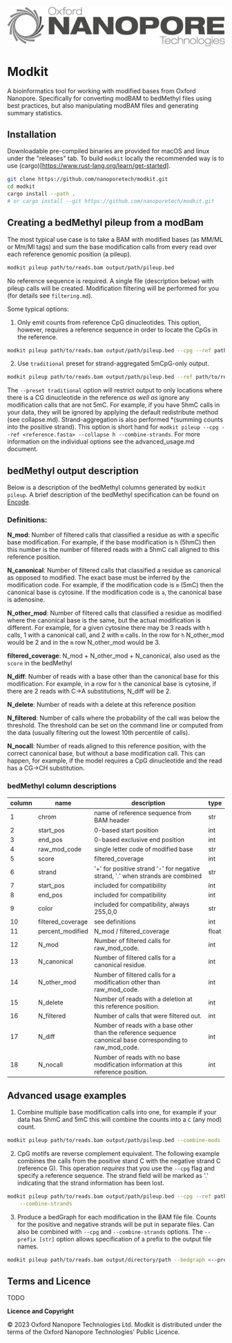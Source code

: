 ![Oxford Nanopore Technologies logo](https://github.com/epi2me-labs/modbam2bed/raw/master/images/ONT_logo_590x106.png)

# Modkit

A bioinformatics tool for working with modified bases from Oxford Nanopore. Specifically for converting modBAM
to bedMethyl files using best practices, but also manipulating modBAM files and generating summary statistics.

## Installation

Downloadable pre-compiled binaries are provided for macOS and linux under the "releases" tab. To build
`modkit` locally the recommended way is to use (cargo)[https://www.rust-lang.org/learn/get-started].

```bash
git clone https://github.com/nanoporetech/modkit.git
cd modkit
cargo install --path .
# or cargo install --git https://github.com/nanoporetech/modkit.git
```

## Creating a bedMethyl pileup from a modBam

The most typical use case is to take a BAM with modified bases (as MM/ML or Mm/Ml tags) and sum the base
modification calls from every read over each reference genomic position (a pileup). 

```bash
modkit pileup path/to/reads.bam output/path/pileup.bed 
```

No reference sequence is required. A single file (description below) with pileup calls will be created.
Modification filtering will be performed for you (for details see `filtering.md`).

Some typical options:

1. Only emit counts from reference CpG dinucleotides. This option, however, requires a reference sequence in
   order to locate the CpGs in the reference.

```bash
modkit pileup path/to/reads.bam output/path/pileup.bed --cpg --ref path/to/reference.fasta
```

2. Use `traditional` preset for strand-aggregated 5mCpG-only output.

```bash
modkit pileup path/to/reads.bam output/path/pileup.bed --ref path/to/reference.fasta --preset traditional
```

The `--preset traditional` option will restrict output to only locations where there is a CG dinucleotide in
the reference _as well as_ ignore any modification calls that are not 5mC. For example, if you have 5hmC calls
in your data, they will be ignored by applying the default redistribute method (see collapse.md).
Strand-aggregation is also performed *(summing counts into the positive strand). This option is short hand for
`modkit pileup --cpg --ref <reference.fasta> --collapse h --combine-strands`.  For more information on the
individual options see the advanced_usage.md document.

## bedMethyl output description

Below is a description of the bedMethyl columns generated by `modkit pileup`. A brief description of the
bedMethyl specification can be found on [Encode](https://www.encodeproject.org/data-standards/wgbs/).

### Definitions:

**N_mod**: Number of filtered calls that classified a residue as with a specific base modification.  For
example, if the base modification is `h` (5hmC) then this number is the number of filtered reads with a 5hmC
call aligned to this reference position.

**N_canonical**: Number of filtered calls that classified a residue as canonical as opposed to modified. The
exact base must be inferred by the modification code. For example, if the modification code is `m` (5mC) then
the canonical base is cytosine. If the modification code is `a`, the canonical base is adenosine.

**N_other_mod**: Number of filtered calls that classified a residue as modified where the canonical base is the
same, but the actual modification is different. For example, for a given cytosine there may be 3 reads with
`h` calls, 1 with a canonical call, and 2 with `m` calls. In the row for `h` N_other_mod would be 2 and in the
`m` row N_other_mod would be 3.

**filtered_coverage**: N_mod + N_other_mod + N_canonical, also used as the `score` in the bedMethyl

**N_diff**: Number of reads with a base other than the canonical base for this modification. For example, in a row
for `h` the canonical base is cytosine, if there are 2 reads with C->A substitutions, N_diff will be 2.

**N_delete**: Number of reads with a delete at this reference position

**N_filtered**: Number of calls where the probability of the call was below the threshold. The threshold can be
set on the command line or computed from the data (usually filtering out the lowest 10th percentile of calls).

**N_nocall**: Number of reads aligned to this reference position, with the correct canonical base, but without a base
modification call. This can happen, for example, if the model requires a CpG dinucleotide and the read has a
CG->CH substitution.

### bedMethyl column descriptions

| column | name              | description                                                                                                 | type  |
|--------|-------------------|-------------------------------------------------------------------------------------------------------------|-------|
| 1      | chrom             | name of reference sequence from BAM header                                                                  | str   |
| 2      | start_pos         | 0-based start position                                                                                      | int   |
| 3      | end_pos           | 0-based exclusive end position                                                                              | int   |
| 4      | raw_mod_code      | single letter code of modified base                                                                         | str   |
| 5      | score             | filtered_coverage                                                                                           | int   |
| 6      | strand            | '+' for positive strand '-' for negative strand, '.' when strands are combined                              | str   |
| 7      | start_pos         | included for compatibility                                                                                  | int   |
| 8      | end_pos           | included for compatibility                                                                                  | int   |
| 9      | color             | included for compatibility, always 255,0,0                                                                  | str   |
| 10     | filtered_coverage | see definitions                                                                                             | int   |
| 11     | percent_modified  | N_mod / filtered_coverage                                                                                   | float |
| 12     | N_mod             | Number of filtered calls for raw_mod_code.                                                                  | int   |
| 13     | N_canonical       | Number of filtered calls for a canonical residue.                                                           | int   |
| 14     | N_other_mod       | Number of filtered calls for a modification other than raw_mod_code.                                        | int   |
| 15     | N_delete          | Number of reads with a deletion at this reference position.                                                 | int   |
| 16     | N_filtered        | Number of calls that were filtered out.                                                                     | int   |
| 17     | N_diff            | Number of reads with a base other than the reference sequence canonical base corresponding to raw_mod_code. | int   |
| 18     | N_nocall          | Number of reads with no base modification information at this reference position.                           | int   |



## Advanced usage examples

1. Combine multiple base modification calls into one, for example if your data has 5hmC and 5mC
   this will combine the counts into a `C` (any mod) count.

```bash
modkit pileup path/to/reads.bam output/path/pileup.bed --combine-mods
```

2. CpG motifs are reverse complement equivalent. The following example combines the calls from the positive
   stand C with the negative strand C (reference G). This operation _requires_ that you use the `--cpg` flag
   and specify a reference sequence. The strand field will be marked as '.' indicating that the strand
   information has been lost.

```bash
modkit pileup path/to/reads.bam output/path/pileup.bed --cpg --ref path/to/reference.fasta \
    --combine-strands  
```

3. Produce a bedGraph for each modification in the BAM file file. Counts for the positive and negative strands
   will be put in separate files. Can also be combined with `--cpg` and `--combine-strands` options. The
   `--prefix [str]` option allows specification of a prefix to the output file names.

```bash
modkit pileup path/to/reads.bam output/directory/path --bedgraph <--prefix string>
```


## Terms and Licence

TODO

**Licence and Copyright**

© 2023 Oxford Nanopore Technologies Ltd.  Modkit is distributed under the terms of the Oxford Nanopore
Technologies' Public Licence.
